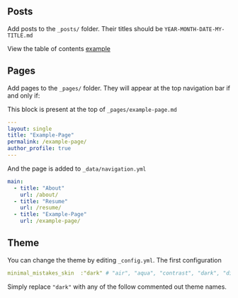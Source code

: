 ## Posts
Add posts to the `_posts/` folder. Their titles should be `YEAR-MONTH-DATE-MY-TITLE.md`

View the table of contents [example](https://github.com/Hoenn/hoenn.github.io/blob/master/_posts/2018-07-16-table-of-contents.md) 

## Pages
Add pages to the `_pages/` folder. They will appear at the top navigation bar if and only if:

This block is present at the top of `_pages/example-page.md`

```yaml
---
layout: single
title: "Example-Page"
permalink: /example-page/
author_profile: true
---
```

And the page is added to `_data/navigation.yml`
```yaml
main:
  - title: "About"
    url: /about/
  - title: "Resume"
    url: /resume/
  - title: "Example-Page"
    url: /example-page/
```
## Theme
You can change the theme by editing `_config.yml`. The first configuration

```yaml
minimal_mistakes_skin  :"dark" # "air", "aqua", "contrast", "dark", "dirt", "neon", "mint", "plum", "sunrise"
```

Simply replace `"dark"` with any of the follow commented out theme names.

